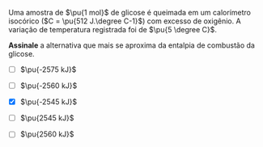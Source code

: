 Uma amostra de $\pu{1 mol}$ de glicose é queimada em um calorímetro isocórico ($C = \pu{512 J.\degree C-1}$) com excesso de oxigênio. A variação de temperatura registrada foi de $\pu{5 \degree C}$.

**Assinale** a alternativa que mais se aproxima da entalpia de combustão da glicose.

- [ ] $\pu{-2575 kJ}$
- [ ] $\pu{-2560 kJ}$
- [x] $\pu{-2545 kJ}$
- [ ] $\pu{2545 kJ}$
- [ ] $\pu{2560 kJ}$

